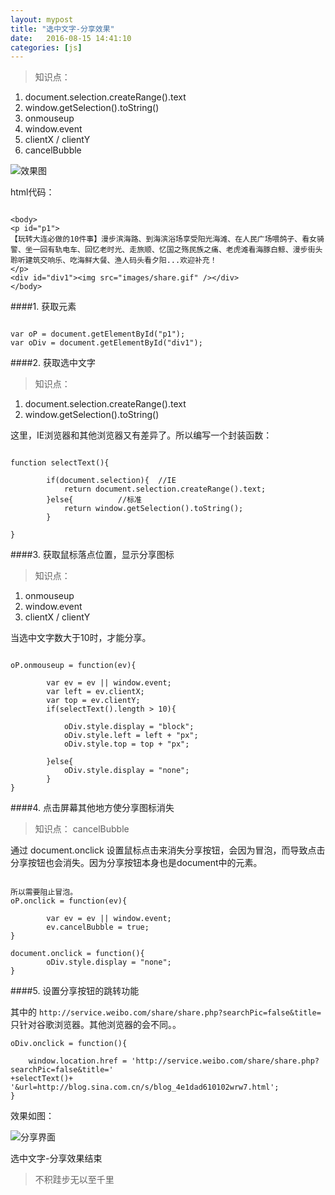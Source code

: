 ```yaml
---
layout: mypost
title: "选中文字-分享效果"
date:   2016-08-15 14:41:10
categories: [js]
---
```


>知识点：
1.  document.selection.createRange().text
2.  window.getSelection().toString()
3.  onmouseup
4.  window.event
5.  clientX / clientY
6.   cancelBubble



![效果图](http://upload-images.jianshu.io/upload_images/2376873-f3ce460490e79911.gif?imageMogr2/auto-orient/strip)

html代码：

```

<body>
<p id="p1">
【玩转大连必做的10件事】漫步滨海路、到海滨浴场享受阳光海滩、在人民广场喂鸽子、看女骑警、坐一回有轨电车、回忆老时光、走旅顺、忆国之殇民族之痛、老虎滩看海豚白鲸、漫步街头聆听建筑交响乐、吃海鲜大餐、渔人码头看夕阳...欢迎补充！
</p>
<div id="div1"><img src="images/share.gif" /></div>
</body>

```

####1. 获取元素

```

var oP = document.getElementById("p1");
var oDiv = document.getElementById("div1");

```

####2.  获取选中文字

>知识点：
1.  document.selection.createRange().text
2.  window.getSelection().toString()

这里，IE浏览器和其他浏览器又有差异了。所以编写一个封装函数：

```

function selectText(){

		if(document.selection){  //IE
			return document.selection.createRange().text;
		}else{          //标准
			return window.getSelection().toString();
		}

}

```

####3.  获取鼠标落点位置，显示分享图标

>知识点：
1.  onmouseup
2.  window.event
3.  clientX / clientY

当选中文字数大于10时，才能分享。

```

oP.onmouseup = function(ev){

		var ev = ev || window.event;
		var left = ev.clientX;
		var top = ev.clientY;
		if(selectText().length > 10){

			oDiv.style.display = "block";
			oDiv.style.left = left + "px";
			oDiv.style.top = top + "px";

		}else{
			oDiv.style.display = "none";
		}
}

```

####4.  点击屏幕其他地方使分享图标消失

>知识点：  cancelBubble


通过 document.onclick 设置鼠标点击来消失分享按钮，会因为冒泡，而导致点击分享按钮也会消失。因为分享按钮本身也是document中的元素。


```

所以需要阻止冒泡。
oP.onclick = function(ev){

		var ev = ev || window.event;
		ev.cancelBubble = true;
}

document.onclick = function(){
		oDiv.style.display = "none";
}
```

####5.  设置分享按钮的跳转功能

其中的 `http://service.weibo.com/share/share.php?searchPic=false&title=`只针对谷歌浏览器。其他浏览器的会不同。。

```
oDiv.onclick = function(){

	window.location.href = 'http://service.weibo.com/share/share.php?searchPic=false&title='
+selectText()+
'&url=http://blog.sina.com.cn/s/blog_4e1dad610102wrw7.html';
}

```

效果如图：

![分享界面](http://upload-images.jianshu.io/upload_images/2376873-a86f2a3fc67ffe65.png?imageMogr2/auto-orient/strip%7CimageView2/2/w/1240)

选中文字-分享效果结束


>不积跬步无以至千里

